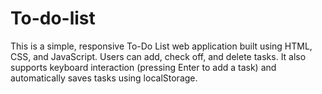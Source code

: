 # To-do-list
This is a simple, responsive To-Do List web application built using HTML, CSS, and JavaScript. Users can add, check off, and delete tasks. It also supports keyboard interaction (pressing Enter to add a task) and automatically saves tasks using localStorage.

